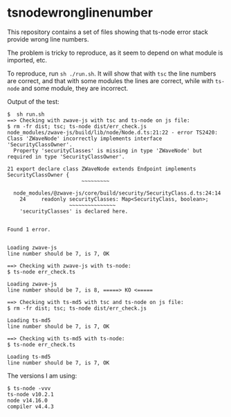 # tsnodewronglinenumber

This repository contains a set of files showing that ts-node error stack provide wrong line numbers.

The problem is tricky to reproduce, as it seem to depend on what module is imported, etc.

To reproduce, run `sh ./run.sh`. It will show that with `tsc` the line numbers are correct, and that with some modules the lines are correct, while with `ts-node` and some module, they are incorrect.

Output of the test:
```
$  sh run.sh
==> Checking with zwave-js with tsc and ts-node on js file:
$ rm -fr dist; tsc; ts-node dist/err_check.js
node_modules/zwave-js/build/lib/node/Node.d.ts:21:22 - error TS2420: Class 'ZWaveNode' incorrectly implements interface 'SecurityClassOwner'.
  Property 'securityClasses' is missing in type 'ZWaveNode' but required in type 'SecurityClassOwner'.

21 export declare class ZWaveNode extends Endpoint implements SecurityClassOwner {
                        ~~~~~~~~~

  node_modules/@zwave-js/core/build/security/SecurityClass.d.ts:24:14
    24     readonly securityClasses: Map<SecurityClass, boolean>;
                    ~~~~~~~~~~~~~~~
    'securityClasses' is declared here.


Found 1 error.


Loading zwave-js
line number should be 7, is 7, OK

==> Checking with zwave-js with ts-node:
$ ts-node err_check.ts

Loading zwave-js
line number should be 7, is 8, =====> KO <=====

==> Checking with ts-md5 with tsc and ts-node on js file:
$ rm -fr dist; tsc; ts-node dist/err_check.js

Loading ts-md5
line number should be 7, is 7, OK

==> Checking with ts-md5 with ts-node:
$ ts-node err_check.ts

Loading ts-md5
line number should be 7, is 7, OK

```

The versions I am using:
```
$ ts-node -vvv
ts-node v10.2.1
node v14.16.0
compiler v4.4.3
```
